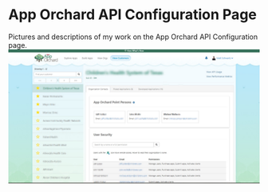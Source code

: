 # App Orchard API Configuration Page
Pictures and descriptions of my work on the App Orchard API Configuration page.
![Utility for configuring filters on APIs](https://github.com/mzschwartz5/AO_HomePage/blob/master/LandingPage.jpg?raw=true)
